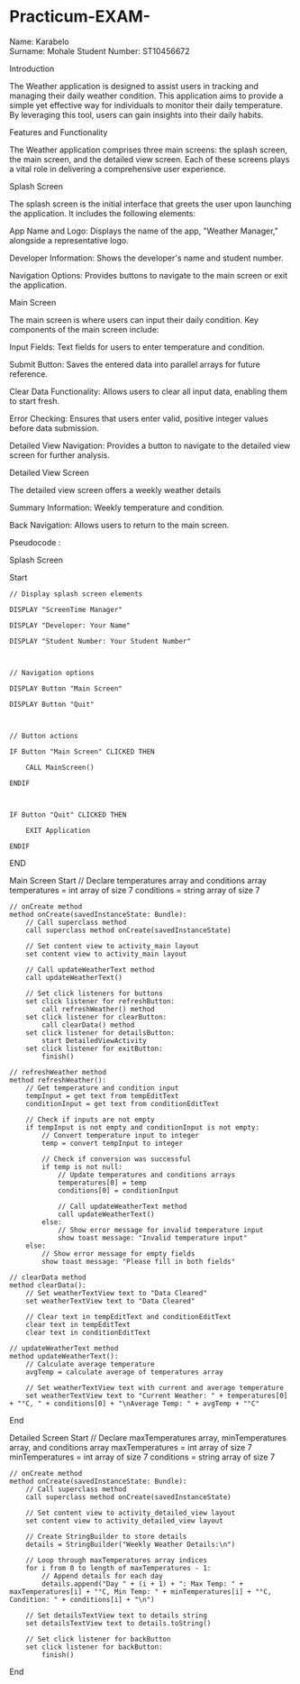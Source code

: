 # Practicum-EXAM-
Name: Karabelo  
Surname: Mohale
Student Number: ST10456672

Introduction 

The Weather application is designed to assist users in tracking and managing their daily weather condition. This application aims to provide a simple yet effective way for individuals to monitor their daily temperature. By leveraging this tool, users can gain insights into their daily habits. 

 Features and Functionality 

The Weather application comprises three main screens: the splash screen, the main screen, and the detailed view screen. Each of these screens plays a vital role in delivering a comprehensive user experience. 

 Splash Screen 

The splash screen is the initial interface that greets the user upon launching the application. It includes the following elements: 

 

App Name and Logo: Displays the name of the app, "Weather Manager," alongside a representative logo. 

Developer Information: Shows the developer's name and student number. 

Navigation Options: Provides buttons to navigate to the main screen or exit the application. 

 Main Screen 

The main screen is where users can input their daily condition. Key components of the main screen include: 

 

Input Fields: Text fields for users to enter temperature and condition.

Submit Button: Saves the entered data into parallel arrays for future reference. 

Clear Data Functionality: Allows users to clear all input data, enabling them to start fresh. 

Error Checking: Ensures that users enter valid, positive integer values before data submission. 

Detailed View Navigation: Provides a button to navigate to the detailed view screen for further analysis. 

 Detailed View Screen 

The detailed view screen offers a weekly weather details
 

Summary Information: Weekly temperature and condition. 

Back Navigation: Allows users to return to the main screen. 

 

Pseudocode : 

Splash Screen  

Start 

    // Display splash screen elements 

    DISPLAY "ScreenTime Manager" 

    DISPLAY "Developer: Your Name" 

    DISPLAY "Student Number: Your Student Number" 

     

    // Navigation options 

    DISPLAY Button "Main Screen" 

    DISPLAY Button "Quit" 

 

    // Button actions 

    IF Button "Main Screen" CLICKED THEN 

        CALL MainScreen() 

    ENDIF 

     

    IF Button "Quit" CLICKED THEN 

        EXIT Application 

    ENDIF 

END  

Main Screen
Start
   // Declare temperatures array and conditions array
    temperatures = int array of size 7
    conditions = string array of size 7

    // onCreate method
    method onCreate(savedInstanceState: Bundle):
        // Call superclass method
        call superclass method onCreate(savedInstanceState)
        
        // Set content view to activity_main layout
        set content view to activity_main layout

        // Call updateWeatherText method
        call updateWeatherText()

        // Set click listeners for buttons
        set click listener for refreshButton:
            call refreshWeather() method
        set click listener for clearButton:
            call clearData() method
        set click listener for detailsButton:
            start DetailedViewActivity
        set click listener for exitButton:
            finish()

    // refreshWeather method
    method refreshWeather():
        // Get temperature and condition input
        tempInput = get text from tempEditText
        conditionInput = get text from conditionEditText

        // Check if inputs are not empty
        if tempInput is not empty and conditionInput is not empty:
            // Convert temperature input to integer
            temp = convert tempInput to integer
            
            // Check if conversion was successful
            if temp is not null:
                // Update temperatures and conditions arrays
                temperatures[0] = temp
                conditions[0] = conditionInput

                // Call updateWeatherText method
                call updateWeatherText()
            else:
                // Show error message for invalid temperature input
                show toast message: "Invalid temperature input"
        else:
            // Show error message for empty fields
            show toast message: "Please fill in both fields"

    // clearData method
    method clearData():
        // Set weatherTextView text to "Data Cleared"
        set weatherTextView text to "Data Cleared"

        // Clear text in tempEditText and conditionEditText
        clear text in tempEditText
        clear text in conditionEditText

    // updateWeatherText method
    method updateWeatherText():
        // Calculate average temperature
        avgTemp = calculate average of temperatures array
        
        // Set weatherTextView text with current and average temperature
        set weatherTextView text to "Current Weather: " + temperatures[0] + "°C, " + conditions[0] + "\nAverage Temp: " + avgTemp + "°C"
End

Detailed Screen
Start
    // Declare maxTemperatures array, minTemperatures array, and conditions array
    maxTemperatures = int array of size 7
    minTemperatures = int array of size 7
    conditions = string array of size 7

    // onCreate method
    method onCreate(savedInstanceState: Bundle):
        // Call superclass method
        call superclass method onCreate(savedInstanceState)
        
        // Set content view to activity_detailed_view layout
        set content view to activity_detailed_view layout

        // Create StringBuilder to store details
        details = StringBuilder("Weekly Weather Details:\n")
        
        // Loop through maxTemperatures array indices
        for i from 0 to length of maxTemperatures - 1:
            // Append details for each day
            details.append("Day " + (i + 1) + ": Max Temp: " + maxTemperatures[i] + "°C, Min Temp: " + minTemperatures[i] + "°C, Condition: " + conditions[i] + "\n")
        
        // Set detailsTextView text to details string
        set detailsTextView text to details.toString()

        // Set click listener for backButton
        set click listener for backButton:
            finish()
End
